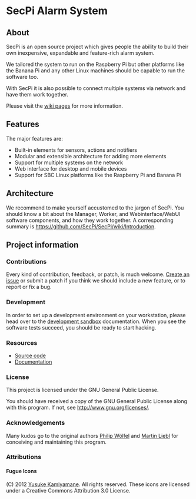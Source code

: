 # SecPi Alarm System

## About

SecPi is an open source project which gives people the ability to build their
own inexpensive, expandable and feature-rich alarm system.

We tailored the system to run on the Raspberry Pi but other platforms like the
Banana Pi and any other Linux machines should be capable to run the software too.

With SecPi it is also possible to connect multiple systems via network and have
them work together.

Please visit the [wiki pages](https://github.com/SecPi/SecPi/wiki) for more information.


## Features

The major features are:

- Built-in elements for sensors, actions and notifiers
- Modular and extensible architecture for adding more elements
- Support for multiple systems on the network
- Web interface for desktop and mobile devices
- Support for SBC Linux platforms like the Raspberry Pi and Banana Pi


## Architecture

We recommend to make yourself accustomed to the jargon of SecPi. You should know a bit
about the Manager, Worker, and Webinterface/WebUI software components, and how they work
together. A corresponding summary is https://github.com/SecPi/SecPi/wiki/Introduction.


## Project information

### Contributions

Every kind of contribution, feedback, or patch, is much welcome. [Create an
issue] or submit a patch if you think we should include a new feature, or to
report or fix a bug.


### Development

In order to set up a development environment on your workstation, please head over
to the [development sandbox] documentation. When you see the software tests succeed,
you should be ready to start hacking.


### Resources

- [Source code](https://github.com/isarengineering/SecPi)
- [Documentation](https://github.com/SecPi/SecPi/wiki)


### License

This project is licensed under the GNU General Public License.

You should have received a copy of the GNU General Public License
along with this program. If not, see <http://www.gnu.org/licenses/>.


### Acknowledgements

Many kudos go to the original authors [Philip Wölfel] and [Martin Liebl]
for conceiving and maintaining this program.


### Attributions

#### Fugue Icons

(C) 2012 [Yusuke Kamiyamane]. All rights reserved.
These icons are licensed under a Creative Commons
Attribution 3.0 License.


[Create an issue]: https://github.com/isarengineering/SecPi/issues/new
[development sandbox]: https://github.com/isarengineering/SecPi/blob/next/doc/sandbox.rst
[Martin Liebl]: https://github.com/MartinLiebl
[Philip Wölfel]: https://github.com/phwoelfel
[Yusuke Kamiyamane]: https://github.com/yusukekamiyamane

